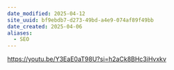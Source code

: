 ```yaml
---
date_modified: 2025-04-12
site_uuid: bf9ebdb7-d273-49bd-a4e9-074af89f49bb
date_created: 2025-04-06
aliases:
  - SEO
---
```


https://youtu.be/Y3EaE0aT98U?si=h2aCk8BHc3iHvxkv